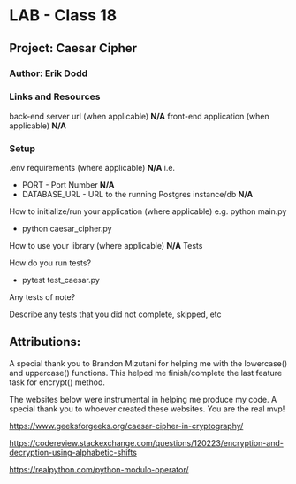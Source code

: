 # LAB - Class 18
## Project: Caesar Cipher
### Author: Erik Dodd

### Links and Resources
back-end server url (when applicable) **N/A**
front-end application (when applicable) **N/A**

### Setup
.env requirements (where applicable) **N/A**
i.e.

- PORT - Port Number **N/A**
- DATABASE_URL - URL to the running Postgres instance/db **N/A**

How to initialize/run your application (where applicable)
e.g. python main.py

- python caesar_cipher.py 

How to use your library (where applicable) **N/A**
Tests

How do you run tests?

- pytest test_caesar.py

Any tests of note?

Describe any tests that you did not complete, skipped, etc



## Attributions:

A special thank you to Brandon Mizutani for helping me with the lowercase() and uppercase() functions. This helped me finish/complete the last feature task for encrypt() method.

The websites below were instrumental in helping me produce my code. A special thank you to whoever created these websites. You are the real mvp!

https://www.geeksforgeeks.org/caesar-cipher-in-cryptography/

https://codereview.stackexchange.com/questions/120223/encryption-and-decryption-using-alphabetic-shifts

https://realpython.com/python-modulo-operator/
